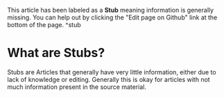 This article has been labeled as a **Stub** meaning information is generally missing. You can help out by clicking the "Edit page on Github" link at the bottom of the page. ^stub

# What are Stubs?
Stubs are Articles that generally have very little information, either due to lack of knowledge or editing. Generally this is okay for articles with not much information present in the source material.